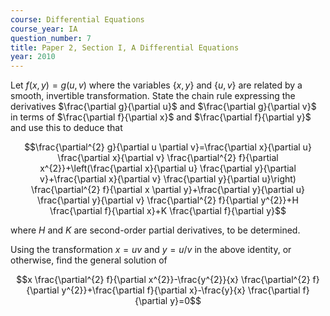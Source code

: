 ```yaml
---
course: Differential Equations
course_year: IA
question_number: 7
title: Paper 2, Section I, A Differential Equations
year: 2010
---
```




Let $f(x, y)=g(u, v)$ where the variables $\{x, y\}$ and $\{u, v\}$ are related by a smooth, invertible transformation. State the chain rule expressing the derivatives $\frac{\partial g}{\partial u}$ and $\frac{\partial g}{\partial v}$ in terms of $\frac{\partial f}{\partial x}$ and $\frac{\partial f}{\partial y}$ and use this to deduce that

$$\frac{\partial^{2} g}{\partial u \partial v}=\frac{\partial x}{\partial u} \frac{\partial x}{\partial v} \frac{\partial^{2} f}{\partial x^{2}}+\left(\frac{\partial x}{\partial u} \frac{\partial y}{\partial v}+\frac{\partial x}{\partial v} \frac{\partial y}{\partial u}\right) \frac{\partial^{2} f}{\partial x \partial y}+\frac{\partial y}{\partial u} \frac{\partial y}{\partial v} \frac{\partial^{2} f}{\partial y^{2}}+H \frac{\partial f}{\partial x}+K \frac{\partial f}{\partial y}$$

where $H$ and $K$ are second-order partial derivatives, to be determined.

Using the transformation $x=u v$ and $y=u / v$ in the above identity, or otherwise, find the general solution of

$$x \frac{\partial^{2} f}{\partial x^{2}}-\frac{y^{2}}{x} \frac{\partial^{2} f}{\partial y^{2}}+\frac{\partial f}{\partial x}-\frac{y}{x} \frac{\partial f}{\partial y}=0$$